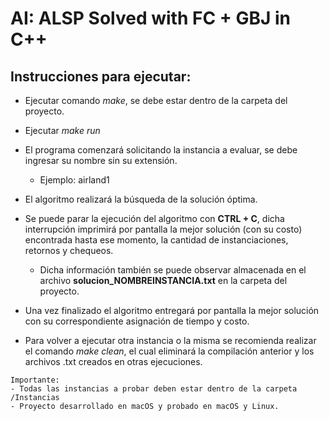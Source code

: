 # AI: ALSP Solved with FC + GBJ in C++

## Instrucciones para ejecutar:

- Ejecutar comando *make*, se debe estar dentro de la carpeta del proyecto.
- Ejecutar *make run*
- El programa comenzará solicitando la instancia a evaluar, se debe ingresar su nombre sin su extensión.
    - Ejemplo: airland1
- El algoritmo realizará la búsqueda de la solución óptima. 

- Se puede parar la ejecución del algoritmo con **CTRL +  C**, dicha interrupción imprimirá por pantalla la mejor solución (con su costo) encontrada hasta ese momento, la cantidad de instanciaciones, retornos y chequeos.

    - Dicha información también se puede observar almacenada en el archivo **solucion_NOMBREINSTANCIA.txt** en la carpeta del proyecto.
- Una vez finalizado el algoritmo entregará por pantalla la mejor solución con su correspondiente asignación de tiempo y costo.

- Para volver a ejecutar otra instancia o la misma se recomienda realizar el comando *make clean*, el cual eliminará la compilación anterior y los archivos .txt creados en otras ejecuciones.

````
Importante: 
- Todas las instancias a probar deben estar dentro de la carpeta /Instancias 
- Proyecto desarrollado en macOS y probado en macOS y Linux.
````
